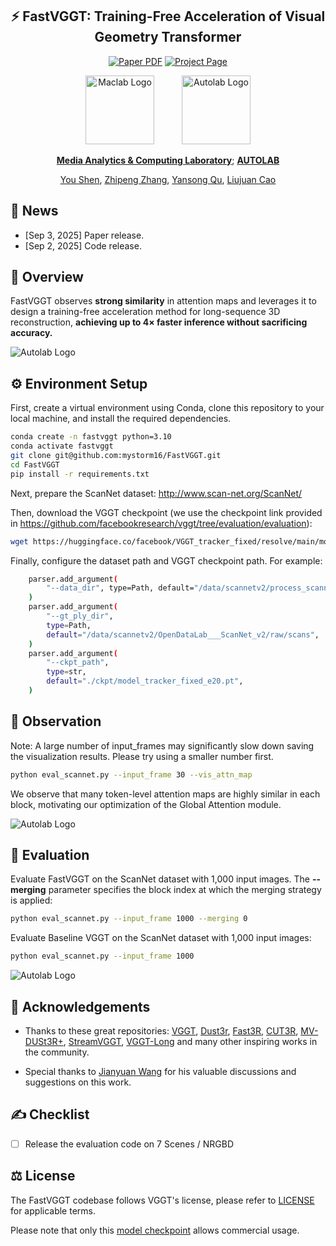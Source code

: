 <div align="center">
<h2>⚡️ FastVGGT: Training-Free Acceleration of Visual Geometry Transformer</h2>
  
<p align="center">
  <a href="https://arxiv.org/abs/2509.02560"><img src="https://img.shields.io/badge/arXiv-FastVGGT-red?logo=arxiv" alt="Paper PDF"></a>
  <a href="https://mystorm16.github.io/fastvggt/"><img src="https://img.shields.io/badge/Project_Page-FastVGGT-yellow" alt="Project Page"></a>
</p>
  
<img src="assets/maclab_logo.png" alt="Maclab Logo" width="110" style="margin-right: 40px;">
<img src="assets/autolab_logo.png" alt="Autolab Logo" width="110">


**[Media Analytics & Computing Laboratory](https://mac.xmu.edu.cn/)**; **[AUTOLAB](https://zhipengzhang.cn/)**


[You Shen](https://mystorm16.github.io/), [Zhipeng Zhang](https://zhipengzhang.cn/), [Yansong Qu](https://quyans.github.io/), [Liujuan Cao](https://mac.xmu.edu.cn/ljcao/)
</div>


## 📰 News
- [Sep 3, 2025] Paper release.
- [Sep 2, 2025] Code release.

## 🔭 Overview

FastVGGT observes **strong similarity** in attention maps and leverages it to design a training-free acceleration method for long-sequence 3D reconstruction, **achieving up to 4× faster inference without sacrificing accuracy.**

<img src="assets/main.png" alt="Autolab Logo" width="">


## ⚙️ Environment Setup
First, create a virtual environment using Conda, clone this repository to your local machine, and install the required dependencies.


```bash
conda create -n fastvggt python=3.10
conda activate fastvggt
git clone git@github.com:mystorm16/FastVGGT.git
cd FastVGGT
pip install -r requirements.txt
```

Next, prepare the ScanNet dataset: http://www.scan-net.org/ScanNet/

Then, download the VGGT checkpoint (we use the checkpoint link provided in https://github.com/facebookresearch/vggt/tree/evaluation/evaluation):
```bash
wget https://huggingface.co/facebook/VGGT_tracker_fixed/resolve/main/model_tracker_fixed_e20.pt
```

Finally, configure the dataset path and VGGT checkpoint path. For example:
```bash
    parser.add_argument(
        "--data_dir", type=Path, default="/data/scannetv2/process_scannet"
    )
    parser.add_argument(
        "--gt_ply_dir",
        type=Path,
        default="/data/scannetv2/OpenDataLab___ScanNet_v2/raw/scans",
    )
    parser.add_argument(
        "--ckpt_path",
        type=str,
        default="./ckpt/model_tracker_fixed_e20.pt",
    )
```


## 💎 Observation

Note: A large number of input_frames may significantly slow down saving the visualization results. Please try using a smaller number first.
```bash
python eval_scannet.py --input_frame 30 --vis_attn_map
```

We observe that many token-level attention maps are highly similar in each block, motivating our optimization of the Global Attention module.

<img src="assets/attn_map.png" alt="Autolab Logo" width="">



## 🏀 Evaluation
Evaluate FastVGGT on the ScanNet dataset with 1,000 input images. The **--merging** parameter specifies the block index at which the merging strategy is applied:

```bash
python eval_scannet.py --input_frame 1000 --merging 0
```

Evaluate Baseline VGGT on the ScanNet dataset with 1,000 input images:
```bash
python eval_scannet.py --input_frame 1000
```
<img src="assets/vs.png" alt="Autolab Logo" width="">


## 🍺 Acknowledgements

- Thanks to these great repositories: [VGGT](https://github.com/facebookresearch/vggt), [Dust3r](https://github.com/naver/dust3r),  [Fast3R](https://github.com/facebookresearch/fast3r), [CUT3R](https://github.com/CUT3R/CUT3R), [MV-DUSt3R+](https://github.com/facebookresearch/mvdust3r), [StreamVGGT](https://github.com/wzzheng/StreamVGGT), [VGGT-Long](https://github.com/DengKaiCQ/VGGT-Long) and many other inspiring works in the community.

- Special thanks to [Jianyuan Wang](https://jytime.github.io/) for his valuable discussions and suggestions on this work.

## ✍️ Checklist

- [ ] Release the evaluation code on 7 Scenes / NRGBD


## ⚖️ License
The FastVGGT codebase follows VGGT's license, please refer to [LICENSE](./LICENSE.txt) for applicable terms.

Please note that only this [model checkpoint](https://huggingface.co/facebook/VGGT-1B-Commercial) allows commercial usage.

